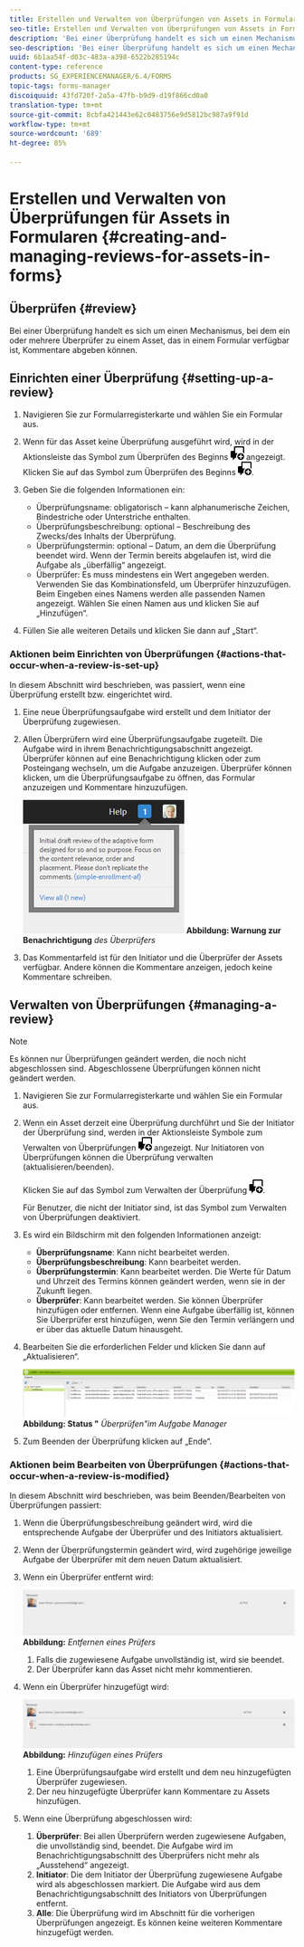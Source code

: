 ```yaml
---
title: Erstellen und Verwalten von Überprüfungen von Assets in Formularen
seo-title: Erstellen und Verwalten von Überprüfungen von Assets in Formularen
description: 'Bei einer Überprüfung handelt es sich um einen Mechanismus, bei dem ein oder mehrere Überprüfer zu einem Asset, das in einem Formular verfügbar ist, Kommentare abgeben können. '
seo-description: 'Bei einer Überprüfung handelt es sich um einen Mechanismus, bei dem ein oder mehrere Überprüfer zu einem Asset, das in einem Formular verfügbar ist, Kommentare abgeben können. '
uuid: 6b1aa54f-d03c-483a-a398-6522b285194c
content-type: reference
products: SG_EXPERIENCEMANAGER/6.4/FORMS
topic-tags: forms-manager
discoiquuid: 43fd720f-2a5a-47fb-b9d9-d19f866cd0a0
translation-type: tm+mt
source-git-commit: 8cbfa421443e62c0483756e9d5812bc987a9f91d
workflow-type: tm+mt
source-wordcount: '689'
ht-degree: 85%

---
```



# Erstellen und Verwalten von Überprüfungen für Assets in Formularen {#creating-and-managing-reviews-for-assets-in-forms}

## Überprüfen {#review}

Bei einer Überprüfung handelt es sich um einen Mechanismus, bei dem ein oder mehrere Überprüfer zu einem Asset, das in einem Formular verfügbar ist, Kommentare abgeben können.

## Einrichten einer Überprüfung {#setting-up-a-review}

1. Navigieren Sie zur Formularregisterkarte und wählen Sie ein Formular aus.
1. Wenn für das Asset keine Überprüfung ausgeführt wird, wird in der Aktionsleiste das Symbol zum Überprüfen des Beginns ![aem6forms_review_chat_comment](assets/aem6forms_review_chat_comment.png) angezeigt. Klicken Sie auf das Symbol zum Überprüfen des Beginns ![aem6forms_review_chat_comment](assets/aem6forms_review_chat_comment.png).
1. Geben Sie die folgenden Informationen ein:

   * Überprüfungsname: obligatorisch – kann alphanumerische Zeichen, Bindestriche oder Unterstriche enthalten.
   * Überprüfungsbeschreibung: optional – Beschreibung des Zwecks/des Inhalts der Überprüfung.
   * Überprüfungstermin: optional – Datum, an dem die Überprüfung beendet wird. Wenn der Termin bereits abgelaufen ist, wird die Aufgabe als „überfällig“ angezeigt.
   * Überprüfer: Es muss mindestens ein Wert angegeben werden. Verwenden Sie das Kombinationsfeld, um Überprüfer hinzuzufügen. Beim Eingeben eines Namens werden alle passenden Namen angezeigt. Wählen Sie einen Namen aus und klicken Sie auf „Hinzufügen“.

1. Füllen Sie alle weiteren Details und klicken Sie dann auf „Start“.

### Aktionen beim Einrichten von Überprüfungen  {#actions-that-occur-when-a-review-is-set-up}

In diesem Abschnitt wird beschrieben, was passiert, wenn eine Überprüfung erstellt bzw. eingerichtet wird.

1. Eine neue Überprüfungsaufgabe wird erstellt und dem Initiator der Überprüfung zugewiesen.
1. Allen Überprüfern wird eine Überprüfungsaufgabe zugeteilt. Die Aufgabe wird in ihrem Benachrichtigungsabschnitt angezeigt. Überprüfer können auf eine Benachrichtigung klicken oder zum Posteingang wechseln, um die Aufgabe anzuzeigen. Überprüfer können klicken, um die Überprüfungsaufgabe zu öffnen, das Formular anzuzeigen und Kommentare hinzuzufügen.

   ![Warnung bei Überprüferbenachrichtigungen](assets/noti.png)
   **Abbildung: Warnung zur Benachrichtigung** *des Überprüfers*

1. Das Kommentarfeld ist für den Initiator und die Überprüfer der Assets verfügbar. Andere können die Kommentare anzeigen, jedoch keine Kommentare schreiben.

## Verwalten von Überprüfungen {#managing-a-review}

>[!NOTE]
>
>Es können nur Überprüfungen geändert werden, die noch nicht abgeschlossen sind. Abgeschlossene Überprüfungen können nicht geändert werden.

1. Navigieren Sie zur Formularregisterkarte und wählen Sie ein Formular aus.

1. Wenn ein Asset derzeit eine Überprüfung durchführt und Sie der Initiator der Überprüfung sind, werden in der Aktionsleiste Symbole zum Verwalten von Überprüfungen ![aem6forms_review_chat_comment](assets/aem6forms_review_chat_comment.png) angezeigt. Nur Initiatoren von Überprüfungen können die Überprüfung verwalten (aktualisieren/beenden).

   Klicken Sie auf das Symbol zum Verwalten der Überprüfung ![aem6forms_review_chat_comment](assets/aem6forms_review_chat_comment.png).

   Für Benutzer, die nicht der Initiator sind, ist das Symbol zum Verwalten von Überprüfungen deaktiviert.

1. Es wird ein Bildschirm mit den folgenden Informationen anzeigt:

   * **Überprüfungsname**: Kann nicht bearbeitet werden.
   * **Überprüfungsbeschreibung**: Kann bearbeitet werden.
   * **Überprüfungstermin**: Kann bearbeitet werden. Die Werte für Datum und Uhrzeit des Termins können geändert werden, wenn sie in der Zukunft liegen.
   * **Überprüfer**: Kann bearbeitet werden. Sie können Überprüfer hinzufügen oder entfernen. Wenn eine Aufgabe überfällig ist, können Sie Überprüfer erst hinzufügen, wenn Sie den Termin verlängern und er über das aktuelle Datum hinausgeht.

1. Bearbeiten Sie die erforderlichen Felder und klicken Sie dann auf „Aktualisieren“.

   ![Überprüfen des aktuellen Status im Task Manager](assets/tskmgr.png)
   **Abbildung: Status &quot;** *Überprüfen&quot;im Aufgabe Manager*

1. Zum Beenden der Überprüfung klicken auf „Ende“.

### Aktionen beim Bearbeiten von Überprüfungen  {#actions-that-occur-when-a-review-is-modified}

In diesem Abschnitt wird beschrieben, was beim Beenden/Bearbeiten von Überprüfungen passiert:

1. Wenn die Überprüfungsbeschreibung geändert wird, wird die entsprechende Aufgabe der Überprüfer und des Initiators aktualisiert.
1. Wenn der Überprüfungstermin geändert wird, wird zugehörige jeweilige Aufgabe der Überprüfer mit dem neuen Datum aktualisiert.

1. Wenn ein Überprüfer entfernt wird:

   ![Entfernen von Überprüfern](assets/removeduser.png)
   **Abbildung:** *Entfernen eines Prüfers*

   1. Falls die zugewiesene Aufgabe unvollständig ist, wird sie beendet.
   1. Der Überprüfer kann das Asset nicht mehr kommentieren.

1. Wenn ein Überprüfer hinzugefügt wird:

   ![Hinzufügen von Überprüfern](assets/addedreviewer.png)
   **Abbildung:** *Hinzufügen eines Prüfers*

   1. Eine Überprüfungsaufgabe wird erstellt und dem neu hinzugefügten Überprüfer zugewiesen.
   1. Der neu hinzugefügte Überprüfer kann Kommentare zu Assets hinzufügen.

1. Wenn eine Überprüfung abgeschlossen wird:

   1. **Überprüfer**: Bei allen Überprüfern werden zugewiesene Aufgaben, die unvollständig sind, beendet. Die Aufgabe wird im Benachrichtigungsabschnitt des Überprüfers nicht mehr als „Ausstehend“ angezeigt.
   1. **Initiator**: Die dem Initiator der Überprüfung zugewiesene Aufgabe wird als abgeschlossen markiert. Die Aufgabe wird aus dem Benachrichtigungsabschnitt des Initiators von Überprüfungen entfernt.
   1. **Alle**: Die Überprüfung wird im Abschnitt für die vorherigen Überprüfungen angezeigt. Es können keine weiteren Kommentare hinzugefügt werden.

